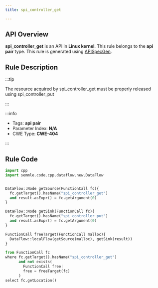 ```yaml
---
title: spi_controller_get

---
```



## API Overview
**spi_controller_get** is an API in **Linux kernel**. This rule belongs to the **api pair** type. This rule is generated using [APISpecGen](../../tools/APISpecGen).
## Rule Description

:::tip

The resource acquired by spi_controller_get must be properly released using spi_controller_put

:::

:::info

- Tags: **api pair**
- Parameter Index: **N/A**
- CWE Type: **CWE-404**

:::

## Rule Code
```python
import cpp
import semmle.code.cpp.dataflow.new.DataFlow


DataFlow::Node getSource(FunctionCall fc){
  fc.getTarget().hasName("spi_controller_get")
  and result.asExpr() = fc.getArgument(0)
}

DataFlow::Node getSink(FunctionCall fc){
  fc.getTarget().hasName("spi_controller_put")
  and result.asExpr() = fc.getArgument(0)
}

FunctionCall freeTarget(FunctionCall malloc){
  DataFlow::localFlow(getSource(malloc), getSink(result))
}

from FunctionCall fc
where fc.getTarget().hasName("spi_controller_get")
      and not exists(
        FunctionCall free| 
        free = freeTarget(fc)
      )
select fc.getLocation()

    
```